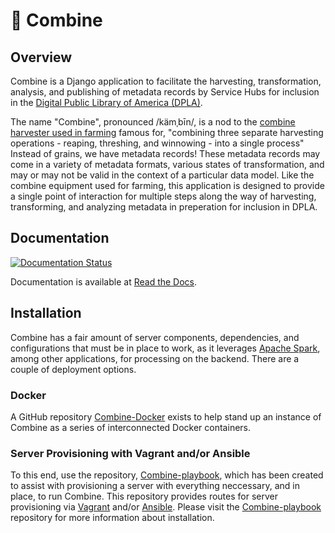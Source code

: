 # &#128668; Combine

## Overview

Combine is a Django application to facilitate the harvesting, transformation, analysis, and publishing of metadata records by Service Hubs for inclusion in the [Digital Public Library of America (DPLA)](https://dp.la/).

The name "Combine", pronounced /kämˌbīn/, is a nod to the [combine harvester used in farming](https://en.wikipedia.org/wiki/Combine_harvester) famous for, "combining three separate harvesting operations - reaping, threshing, and winnowing - into a single process"  Instead of grains, we have metadata records!  These metadata records may come in a variety of metadata formats, various states of transformation, and may or may not be valid in the context of a particular data model.  Like the combine equipment used for farming, this application is designed to provide a single point of interaction for multiple steps along the way of harvesting, transforming, and analyzing metadata in preperation for inclusion in DPLA.

## Documentation

[![Documentation Status](https://readthedocs.org/projects/combine/badge/?version=master)](http://combine.readthedocs.io/en/master/?badge=master)

Documentation is available at [Read the Docs](http://combine.readthedocs.io/).

## Installation

Combine has a fair amount of server components, dependencies, and configurations that must be in place to work, as it leverages [Apache Spark](https://spark.apache.org/), among other applications, for processing on the backend.  There are a couple of deployment options.

### Docker

A GitHub repository [Combine-Docker](https://github.com/MI-DPLA/combine-docker) exists to help stand up an instance of Combine as a series of interconnected Docker containers.

### Server Provisioning with Vagrant and/or Ansible

To this end, use the repository, [Combine-playbook](https://github.com/MI-DPLA/combine-playbook), which has been created to assist with provisioning a server with everything neccessary, and in place, to run Combine.  This repository provides routes for server provisioning via [Vagrant](https://www.vagrantup.com/) and/or [Ansible](https://www.ansible.com/). Please visit the [Combine-playbook](https://github.com/MI-DPLA/combine-playbook) repository for more information about installation.